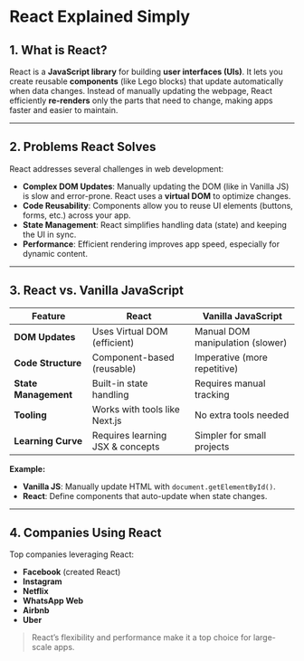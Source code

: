 # React Explained Simply

## 1. **What is React?**

React is a **JavaScript library** for building **user interfaces (UIs)**. It lets you create reusable **components** (like Lego blocks) that update automatically when data changes. Instead of manually updating the webpage, React efficiently **re-renders** only the parts that need to change, making apps faster and easier to maintain.

---

## 2. **Problems React Solves**

React addresses several challenges in web development:

- **Complex DOM Updates**: Manually updating the DOM (like in Vanilla JS) is slow and error-prone. React uses a **virtual DOM** to optimize changes.
- **Code Reusability**: Components allow you to reuse UI elements (buttons, forms, etc.) across your app.
- **State Management**: React simplifies handling data (state) and keeping the UI in sync.
- **Performance**: Efficient rendering improves app speed, especially for dynamic content.

---

## 3. **React vs. Vanilla JavaScript**

| Feature              | React                            | Vanilla JavaScript               |
| -------------------- | -------------------------------- | -------------------------------- |
| **DOM Updates**      | Uses Virtual DOM (efficient)     | Manual DOM manipulation (slower) |
| **Code Structure**   | Component-based (reusable)       | Imperative (more repetitive)     |
| **State Management** | Built-in state handling          | Requires manual tracking         |
| **Tooling**          | Works with tools like Next.js    | No extra tools needed            |
| **Learning Curve**   | Requires learning JSX & concepts | Simpler for small projects       |

**Example:**

- **Vanilla JS**: Manually update HTML with `document.getElementById()`.
- **React**: Define components that auto-update when state changes.

---

## 4. **Companies Using React**

Top companies leveraging React:

- **Facebook** (created React)
- **Instagram**
- **Netflix**
- **WhatsApp Web**
- **Airbnb**
- **Uber**

> React’s flexibility and performance make it a top choice for large-scale apps.
